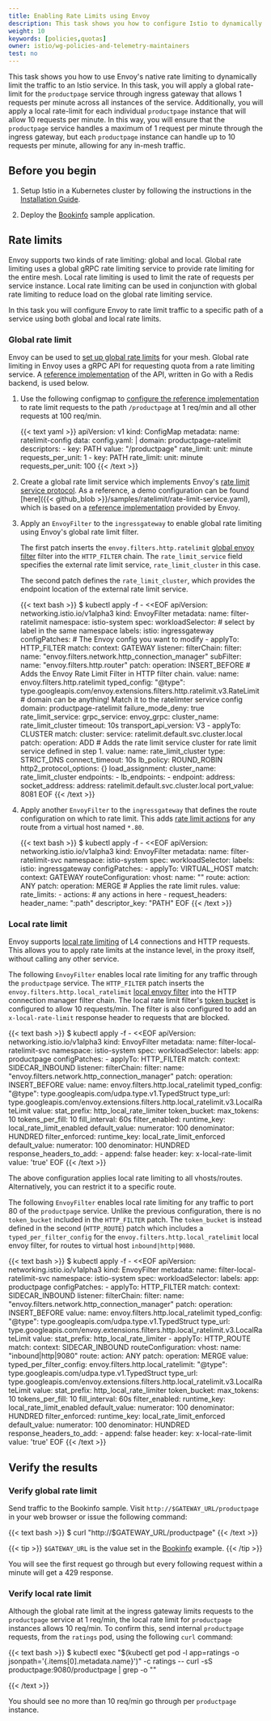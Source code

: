 ```yaml
---
title: Enabling Rate Limits using Envoy
description: This task shows you how to configure Istio to dynamically limit the traffic to a service.
weight: 10
keywords: [policies,quotas]
owner: istio/wg-policies-and-telemetry-maintainers
test: no
---
```


This task shows you how to use Envoy's native rate limiting to dynamically limit the traffic to an Istio
service. In this task, you will apply a global rate-limit for the `productpage` service through ingress gateway that allows
1 requests per minute across all instances of the service. Additionally, you will apply a local rate-limit for each
individual `productpage` instance that will allow 10 requests per minute. In this way, you will ensure that the `productpage`
service handles a maximum of 1 request per minute through the ingress gateway, but each `productpage` instance can handle
up to 10 requests per minute, allowing for any in-mesh traffic.

## Before you begin

1. Setup Istio in a Kubernetes cluster by following the instructions in the
   [Installation Guide](/docs/setup/getting-started/).

1. Deploy the [Bookinfo](/docs/examples/bookinfo/) sample application.

## Rate limits

Envoy supports two kinds of rate limiting: global and local. Global rate
limiting uses a global gRPC rate limiting service to provide rate limiting for the entire mesh.
Local rate limiting is used to limit the rate of requests per service instance.
Local rate limiting can be used in conjunction with global rate limiting to reduce load on
the global rate limiting service.

In this task you will configure Envoy to rate limit traffic to a specific path of a service
using both global and local rate limits.

### Global rate limit

Envoy can be used to [set up global rate limits](https://www.envoyproxy.io/docs/envoy/latest/intro/arch_overview/other_features/global_rate_limiting) for your mesh.
Global rate limiting in Envoy uses a gRPC API for requesting quota from a rate limiting service.
A [reference implementation](https://github.com/envoyproxy/ratelimit) of the API, written in Go with a Redis
backend, is used below.

1. Use the following configmap to [configure the reference implementation](https://github.com/envoyproxy/ratelimit#configuration)
    to rate limit requests to the path `/productpage` at 1 req/min and all other requests at 100 req/min.

    {{< text yaml >}}
    apiVersion: v1
    kind: ConfigMap
    metadata:
      name: ratelimit-config
    data:
      config.yaml: |
        domain: productpage-ratelimit
        descriptors:
          - key: PATH
            value: "/productpage"
            rate_limit:
              unit: minute
              requests_per_unit: 1
          - key: PATH
            rate_limit:
              unit: minute
              requests_per_unit: 100
    {{< /text >}}

1. Create a global rate limit service which implements Envoy's [rate limit service protocol](https://www.envoyproxy.io/docs/envoy/latest/api-v3/service/ratelimit/v3/rls.proto). As a reference, a demo configuration can be found [here]({{< github_blob >}}/samples/ratelimit/rate-limit-service.yaml), which is based on a [reference implementation](https://github.com/envoyproxy/ratelimit) provided by Envoy.

1. Apply an `EnvoyFilter` to the `ingressgateway` to enable global rate limiting using Envoy's global rate limit filter.

    The first patch inserts the
    `envoy.filters.http.ratelimit` [global envoy filter](https://www.envoyproxy.io/docs/envoy/latest/api-v3/extensions/filters/http/ratelimit/v3/rate_limit.proto#envoy-v3-api-msg-extensions-filters-http-ratelimit-v3-ratelimit) filter into the `HTTP_FILTER` chain.
    The `rate_limit_service` field specifies the external rate limit service, `rate_limit_cluster` in this case.

    The second patch defines the `rate_limit_cluster`, which provides the endpoint location of the external rate limit service.

    {{< text bash >}}
    $ kubectl apply -f - <<EOF
    apiVersion: networking.istio.io/v1alpha3
    kind: EnvoyFilter
    metadata:
      name: filter-ratelimit
      namespace: istio-system
    spec:
      workloadSelector:
        # select by label in the same namespace
        labels:
          istio: ingressgateway
      configPatches:
        # The Envoy config you want to modify
        - applyTo: HTTP_FILTER
          match:
            context: GATEWAY
            listener:
              filterChain:
                filter:
                  name: "envoy.filters.network.http_connection_manager"
                  subFilter:
                    name: "envoy.filters.http.router"
          patch:
            operation: INSERT_BEFORE
            # Adds the Envoy Rate Limit Filter in HTTP filter chain.
            value:
              name: envoy.filters.http.ratelimit
              typed_config:
                "@type": type.googleapis.com/envoy.extensions.filters.http.ratelimit.v3.RateLimit
                # domain can be anything! Match it to the ratelimter service config
                domain: productpage-ratelimit
                failure_mode_deny: true
                rate_limit_service:
                  grpc_service:
                    envoy_grpc:
                      cluster_name: rate_limit_cluster
                    timeout: 10s
                  transport_api_version: V3
        - applyTo: CLUSTER
          match:
            cluster:
              service: ratelimit.default.svc.cluster.local
          patch:
            operation: ADD
            # Adds the rate limit service cluster for rate limit service defined in step 1.
            value:
              name: rate_limit_cluster
              type: STRICT_DNS
              connect_timeout: 10s
              lb_policy: ROUND_ROBIN
              http2_protocol_options: {}
              load_assignment:
                cluster_name: rate_limit_cluster
                endpoints:
                - lb_endpoints:
                  - endpoint:
                      address:
                         socket_address:
                          address: ratelimit.default.svc.cluster.local
                          port_value: 8081
    EOF
    {{< /text >}}

1. Apply another `EnvoyFilter` to the `ingressgateway` that defines the route configuration on which to rate limit.
    This adds [rate limit actions](https://www.envoyproxy.io/docs/envoy/latest/api-v3/config/route/v3/route_components.proto#envoy-v3-api-msg-config-route-v3-ratelimit)
    for any route from a virtual host named `*.80`.

    {{< text bash >}}
    $ kubectl apply -f - <<EOF
    apiVersion: networking.istio.io/v1alpha3
    kind: EnvoyFilter
    metadata:
      name: filter-ratelimit-svc
      namespace: istio-system
    spec:
      workloadSelector:
        labels:
          istio: ingressgateway
      configPatches:
        - applyTo: VIRTUAL_HOST
          match:
            context: GATEWAY
            routeConfiguration:
              vhost:
                name: ""
                route:
                  action: ANY
          patch:
            operation: MERGE
            # Applies the rate limit rules.
            value:
              rate_limits:
                - actions: # any actions in here
                  - request_headers:
                      header_name: ":path"
                      descriptor_key: "PATH"
    EOF
    {{< /text >}}

### Local rate limit

Envoy supports [local rate limiting](https://www.envoyproxy.io/docs/envoy/latest/intro/arch_overview/other_features/local_rate_limiting#arch-overview-local-rate-limit) of L4 connections and HTTP requests.
This allows you to apply rate limits at the instance level, in the proxy itself, without calling any other service.

The following `EnvoyFilter` enables local rate limiting for any traffic through the `productpage` service.
The `HTTP_FILTER` patch inserts the `envoy.filters.http.local_ratelimit` [local envoy filter](https://www.envoyproxy.io/docs/envoy/latest/configuration/http/http_filters/local_rate_limit_filter#config-http-filters-local-rate-limit)
into the HTTP connection manager filter chain. The local rate limit filter's [token bucket](https://www.envoyproxy.io/docs/envoy/latest/api-v3/extensions/filters/http/local_ratelimit/v3/local_rate_limit.proto#envoy-v3-api-field-extensions-filters-http-local-ratelimit-v3-localratelimit-token-bucket)
is configured to allow 10 requests/min. The filter is also configured to add an `x-local-rate-limit`
response header to requests that are blocked.

{{< text bash >}}
$ kubectl apply -f - <<EOF
apiVersion: networking.istio.io/v1alpha3
kind: EnvoyFilter
metadata:
  name: filter-local-ratelimit-svc
  namespace: istio-system
spec:
  workloadSelector:
    labels:
      app: productpage
  configPatches:
    - applyTo: HTTP_FILTER
      match:
        context: SIDECAR_INBOUND
        listener:
          filterChain:
            filter:
              name: "envoy.filters.network.http_connection_manager"
      patch:
        operation: INSERT_BEFORE
        value:
          name: envoy.filters.http.local_ratelimit
          typed_config:
            "@type": type.googleapis.com/udpa.type.v1.TypedStruct
            type_url: type.googleapis.com/envoy.extensions.filters.http.local_ratelimit.v3.LocalRateLimit
            value:
              stat_prefix: http_local_rate_limiter
              token_bucket:
                max_tokens: 10
                tokens_per_fill: 10
                fill_interval: 60s
              filter_enabled:
                runtime_key: local_rate_limit_enabled
                default_value:
                  numerator: 100
                  denominator: HUNDRED
              filter_enforced:
                runtime_key: local_rate_limit_enforced
                default_value:
                  numerator: 100
                  denominator: HUNDRED
              response_headers_to_add:
                - append: false
                  header:
                    key: x-local-rate-limit
                    value: 'true'
EOF
{{< /text >}}

The above configuration applies local rate limiting to all vhosts/routes. Alternatively, you can restrict it to a specific route.

The following `EnvoyFilter` enables local rate limiting for any traffic to port 80 of the `productpage` service.
Unlike the previous configuration, there is no `token_bucket` included in the `HTTP_FILTER` patch.
The `token_bucket` is instead defined in the second (`HTTP_ROUTE`) patch which includes a `typed_per_filter_config` for the `envoy.filters.http.local_ratelimit`
local envoy filter, for routes to virtual host `inbound|http|9080`.

{{< text bash >}}
$ kubectl apply -f - <<EOF
apiVersion: networking.istio.io/v1alpha3
kind: EnvoyFilter
metadata:
  name: filter-local-ratelimit-svc
  namespace: istio-system
spec:
  workloadSelector:
    labels:
      app: productpage
  configPatches:
    - applyTo: HTTP_FILTER
      match:
        context: SIDECAR_INBOUND
        listener:
          filterChain:
            filter:
              name: "envoy.filters.network.http_connection_manager"
      patch:
        operation: INSERT_BEFORE
        value:
          name: envoy.filters.http.local_ratelimit
          typed_config:
            "@type": type.googleapis.com/udpa.type.v1.TypedStruct
            type_url: type.googleapis.com/envoy.extensions.filters.http.local_ratelimit.v3.LocalRateLimit
            value:
              stat_prefix: http_local_rate_limiter
    - applyTo: HTTP_ROUTE
      match:
        context: SIDECAR_INBOUND
        routeConfiguration:
          vhost:
            name: "inbound|http|9080"
            route:
              action: ANY
      patch:
        operation: MERGE
        value:
          typed_per_filter_config:
            envoy.filters.http.local_ratelimit:
              "@type": type.googleapis.com/udpa.type.v1.TypedStruct
              type_url: type.googleapis.com/envoy.extensions.filters.http.local_ratelimit.v3.LocalRateLimit
              value:
                stat_prefix: http_local_rate_limiter
                token_bucket:
                  max_tokens: 10
                  tokens_per_fill: 10
                  fill_interval: 60s
                filter_enabled:
                  runtime_key: local_rate_limit_enabled
                  default_value:
                    numerator: 100
                    denominator: HUNDRED
                filter_enforced:
                  runtime_key: local_rate_limit_enforced
                  default_value:
                    numerator: 100
                    denominator: HUNDRED
                response_headers_to_add:
                  - append: false
                    header:
                      key: x-local-rate-limit
                      value: 'true'
EOF
{{< /text >}}

## Verify the results

### Verify global rate limit

Send traffic to the Bookinfo sample. Visit `http://$GATEWAY_URL/productpage` in your web
browser or issue the following command:

{{< text bash >}}
$ curl "http://$GATEWAY_URL/productpage"
{{< /text >}}

{{< tip >}}
`$GATEWAY_URL` is the value set in the [Bookinfo](/docs/examples/bookinfo/) example.
{{< /tip >}}

You will see the first request go through but every following request within a minute will get a 429 response.

### Verify local rate limit

Although the global rate limit at the ingress gateway limits requests to the `productpage` service at 1 req/min,
the local rate limit for `productpage` instances allows 10 req/min.
To confirm this, send internal `productpage` requests, from the `ratings` pod, using the following `curl` command:

{{< text bash >}}
$ kubectl exec "$(kubectl get pod -l app=ratings -o jsonpath='{.items[0].metadata.name}')" -c ratings -- curl -sS productpage:9080/productpage | grep -o "<title>.*</title>"
<title>Simple Bookstore App</title>
{{< /text >}}

You should see no more than 10 req/min go through per `productpage` instance.
